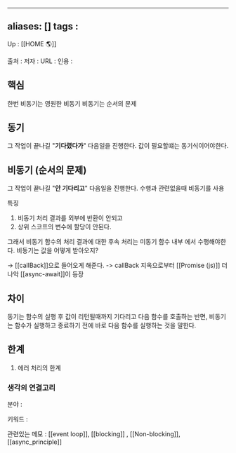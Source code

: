 
---
aliases: []
tags : 
---
Up : [[HOME 🌎]]

출처 :
저자 :
URL : 
인용 : 

## 핵심
한번 비동기는 영원한 비동기
비동기는 순서의 문제

## 동기
그 작업이 끝나길 "**기다렸다가**" 다음일을 진행한다.
값이 필요할떄는 동기식이어야한다. 


## 비동기 (순서의 문제)
그 작업이 끝나길 "**안 기다리고**" 다음일을 진행한다. 
수행과 관련없을때 비동기를 사용 

특징 
1. 비동기 처리 결과를 외부에 반환이 안되고
2. 상위 스코프의 변수에 할당이 안된다. 

그래서 비동기 함수의 처리 결과에 대한 후속 처리는 미동기 함수 내부 에서 수행해야한다. 
비동기는 값을 어떻게 받아오지? 

-> [[callBack]]으로 들어오게 해준다.
-> callBack 지옥으로부터 [[Promise (js)]] 더 나악 [[async-await]]이 등장

## 차이 
동기는 함수의 실행 후 값이 리턴될때까지 기다리고 다음 함수를 호출하는 반면, 비동기는 함수가 실행하고 종료하기 전에 바로 다음 함수를 실행하는 것을 말한다. 

## 한계 
1. 에러 처리의 한계 



### 생각의 연결고리
분야 :

키워드 :

관련있는 메모 : [[event loop]], [[blocking]] , [[Non-blocking]], [[async_principle]]
